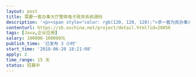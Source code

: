 ```yaml
---                
layout: post       
title: 需要一套办事大厅整体电子政务系统源码           
description: '<p><span style="color: rgb(120, 120, 120);">求一套为民办事大厅的全套源码，需要提供演示、源码片段。源码要求用java编写。预算在20到50万之间，只要源码，不需要定制开发。</span></p><p><span style="color: rgb(120, 120, 120);">详细需求在excel中，但是不必完全符合，我们会进行二次开发，仅需要一个有大致框架功能的，能正常运行的源码。</span></p>'     
contenturl: https://zb.oschina.net/project/detail.html?id=20856      
tags: [Java,企业应用]            
salary: 100000-100000元          
publish_time: '已发布 3 小时'         
start_time: '2018-06-20 18:21:08'           
apply: 2                   
time_range: 15 天              
status: 招募中                  
---                 
```

